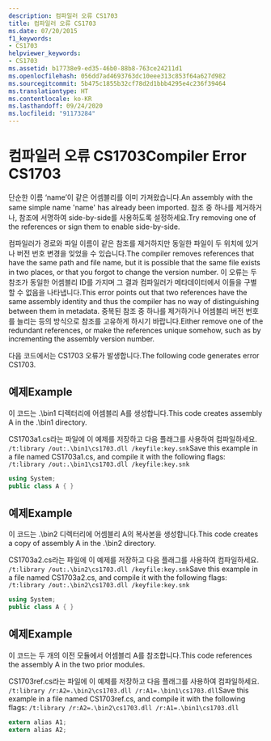 ```yaml
---
description: 컴파일러 오류 CS1703
title: 컴파일러 오류 CS1703
ms.date: 07/20/2015
f1_keywords:
- CS1703
helpviewer_keywords:
- CS1703
ms.assetid: b17738e9-ed35-46b0-88b8-763ce24211d1
ms.openlocfilehash: 056dd7ad4693763dc10eee313c853f64a627d982
ms.sourcegitcommit: 5b475c1855b32cf78d2d1bbb4295e4c236f39464
ms.translationtype: HT
ms.contentlocale: ko-KR
ms.lasthandoff: 09/24/2020
ms.locfileid: "91173284"
---
```

# <a name="compiler-error-cs1703"></a><span data-ttu-id="fc47e-103">컴파일러 오류 CS1703</span><span class="sxs-lookup"><span data-stu-id="fc47e-103">Compiler Error CS1703</span></span>

<span data-ttu-id="fc47e-104">단순한 이름 ‘name’이 같은 어셈블리를 이미 가져왔습니다.</span><span class="sxs-lookup"><span data-stu-id="fc47e-104">An assembly with the same simple name 'name' has already been imported.</span></span> <span data-ttu-id="fc47e-105">참조 중 하나를 제거하거나, 참조에 서명하여 side-by-side를 사용하도록 설정하세요.</span><span class="sxs-lookup"><span data-stu-id="fc47e-105">Try removing one of the references or sign them to enable side-by-side.</span></span>  
  
 <span data-ttu-id="fc47e-106">컴파일러가 경로와 파일 이름이 같은 참조를 제거하지만 동일한 파일이 두 위치에 있거나 버전 번호 변경을 잊었을 수 있습니다.</span><span class="sxs-lookup"><span data-stu-id="fc47e-106">The compiler removes references that have the same path and file name, but it is possible that the same file exists in two places, or that you forgot to change the version number.</span></span> <span data-ttu-id="fc47e-107">이 오류는 두 참조가 동일한 어셈블리 ID를 가지며 그 결과 컴파일러가 메타데이터에서 이들을 구별할 수 없음을 나타냅니다.</span><span class="sxs-lookup"><span data-stu-id="fc47e-107">This error points out that two references have the same assembly identity and thus the compiler has no way of distinguishing between them in metadata.</span></span> <span data-ttu-id="fc47e-108">중복된 참조 중 하나를 제거하거나 어셈블리 버전 번호를 늘리는 등의 방식으로 참조를 고유하게 하시기 바랍니다.</span><span class="sxs-lookup"><span data-stu-id="fc47e-108">Either remove one of the redundant references, or make the references unique somehow, such as by incrementing the assembly version number.</span></span>  
  
 <span data-ttu-id="fc47e-109">다음 코드에서는 CS1703 오류가 발생합니다.</span><span class="sxs-lookup"><span data-stu-id="fc47e-109">The following code generates error CS1703.</span></span>  
  
## <a name="example"></a><span data-ttu-id="fc47e-110">예제</span><span class="sxs-lookup"><span data-stu-id="fc47e-110">Example</span></span>  

 <span data-ttu-id="fc47e-111">이 코드는 .\bin1 디렉터리에 어셈블리 A를 생성합니다.</span><span class="sxs-lookup"><span data-stu-id="fc47e-111">This code creates assembly A in the .\bin1 directory.</span></span>  
  
 <span data-ttu-id="fc47e-112">CS1703a1.cs라는 파일에 이 예제를 저장하고 다음 플래그를 사용하여 컴파일하세요. `/t:library /out:.\bin1\cs1703.dll /keyfile:key.snk`</span><span class="sxs-lookup"><span data-stu-id="fc47e-112">Save this example in a file named CS1703a1.cs, and compile it with the following flags: `/t:library /out:.\bin1\cs1703.dll /keyfile:key.snk`</span></span>  
  
```csharp  
using System;  
public class A { }  
```  
  
## <a name="example"></a><span data-ttu-id="fc47e-113">예제</span><span class="sxs-lookup"><span data-stu-id="fc47e-113">Example</span></span>  

 <span data-ttu-id="fc47e-114">이 코드는 .\bin2 디렉터리에 어셈블리 A의 복사본을 생성합니다.</span><span class="sxs-lookup"><span data-stu-id="fc47e-114">This code creates a copy of assembly A in the .\bin2 directory.</span></span>  
  
 <span data-ttu-id="fc47e-115">CS1703a2.cs라는 파일에 이 예제를 저장하고 다음 플래그를 사용하여 컴파일하세요. `/t:library /out:.\bin2\cs1703.dll /keyfile:key.snk`</span><span class="sxs-lookup"><span data-stu-id="fc47e-115">Save this example in a file named CS1703a2.cs, and compile it with the following flags: `/t:library /out:.\bin2\cs1703.dll /keyfile:key.snk`</span></span>  
  
```csharp  
using System;  
public class A { }  
```  
  
## <a name="example"></a><span data-ttu-id="fc47e-116">예제</span><span class="sxs-lookup"><span data-stu-id="fc47e-116">Example</span></span>  

 <span data-ttu-id="fc47e-117">이 코드는 두 개의 이전 모듈에서 어셈블리 A를 참조합니다.</span><span class="sxs-lookup"><span data-stu-id="fc47e-117">This code references the assembly A in the two prior modules.</span></span>  
  
 <span data-ttu-id="fc47e-118">CS1703ref.cs라는 파일에 이 예제를 저장하고 다음 플래그를 사용하여 컴파일하세요. `/t:library /r:A2=.\bin2\cs1703.dll /r:A1=.\bin1\cs1703.dll`</span><span class="sxs-lookup"><span data-stu-id="fc47e-118">Save this example in a file named CS1703ref.cs, and compile it with the following flags: `/t:library /r:A2=.\bin2\cs1703.dll /r:A1=.\bin1\cs1703.dll`</span></span>  
  
```csharp  
extern alias A1;  
extern alias A2;  
```
